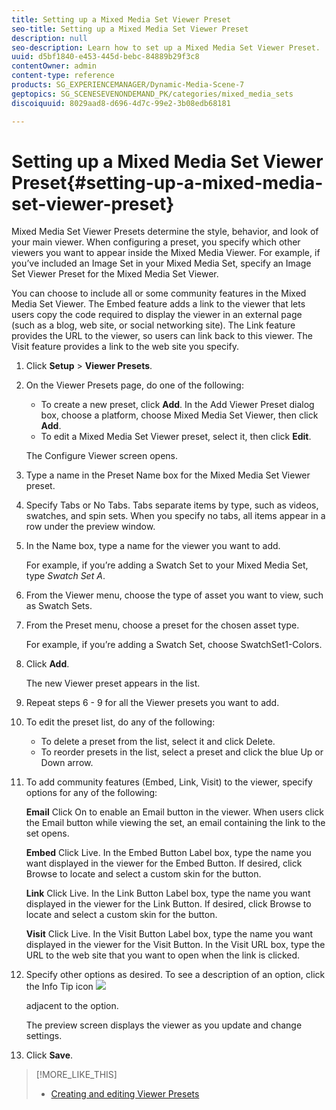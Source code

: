```yaml
---
title: Setting up a Mixed Media Set Viewer Preset
seo-title: Setting up a Mixed Media Set Viewer Preset
description: null
seo-description: Learn how to set up a Mixed Media Set Viewer Preset.
uuid: d5bf1840-e453-445d-bebc-84889b29f3c8
contentOwner: admin
content-type: reference
products: SG_EXPERIENCEMANAGER/Dynamic-Media-Scene-7
geptopics: SG_SCENESEVENONDEMAND_PK/categories/mixed_media_sets
discoiquuid: 8029aad8-d696-4d7c-99e2-3b08edb68181

---
```


# Setting up a Mixed Media Set Viewer Preset{#setting-up-a-mixed-media-set-viewer-preset}

Mixed Media Set Viewer Presets determine the style, behavior, and look of your main viewer. When configuring a preset, you specify which other viewers you want to appear inside the Mixed Media Viewer. For example, if you’ve included an Image Set in your Mixed Media Set, specify an Image Set Viewer Preset for the Mixed Media Set Viewer.

You can choose to include all or some community features in the Mixed Media Set Viewer. The Embed feature adds a link to the viewer that lets users copy the code required to display the viewer in an external page (such as a blog, web site, or social networking site). The Link feature provides the URL to the viewer, so users can link back to this viewer. The Visit feature provides a link to the web site you specify.

1. Click **Setup** &gt; **Viewer Presets**.
1. On the Viewer Presets page, do one of the following:

    * To create a new preset, click **Add**. In the Add Viewer Preset dialog box, choose a platform, choose Mixed Media Set Viewer, then click **Add**.
    * To edit a Mixed Media Set Viewer preset, select it, then click **Edit**.

   The Configure Viewer screen opens.

1. Type a name in the Preset Name box for the Mixed Media Set Viewer preset.
1. Specify Tabs or No Tabs. Tabs separate items by type, such as videos, swatches, and spin sets. When you specify no tabs, all items appear in a row under the preview window.
1. In the Name box, type a name for the viewer you want to add.

   For example, if you’re adding a Swatch Set to your Mixed Media Set, type *Swatch Set A*.

1. From the Viewer menu, choose the type of asset you want to view, such as Swatch Sets. 
1. From the Preset menu, choose a preset for the chosen asset type.

   For example, if you’re adding a Swatch Set, choose SwatchSet1-Colors.

1. Click **Add**.

   The new Viewer preset appears in the list.

1. Repeat steps 6 - 9 for all the Viewer presets you want to add.
1. To edit the preset list, do any of the following:

    * To delete a preset from the list, select it and click Delete.
    * To reorder presets in the list, select a preset and click the blue Up or Down arrow.

1. To add community features (Embed, Link, Visit) to the viewer, specify options for any of the following:

   **Email** Click On to enable an Email button in the viewer. When users click the Email button while viewing the set, an email containing the link to the set opens.

   **Embed** Click Live. In the Embed Button Label box, type the name you want displayed in the viewer for the Embed Button. If desired, click Browse to locate and select a custom skin for the button.

   **Link** Click Live. In the Link Button Label box, type the name you want displayed in the viewer for the Link Button. If desired, click Browse to locate and select a custom skin for the button.

   **Visit** Click Live. In the Visit Button Label box, type the name you want displayed in the viewer for the Visit Button. In the Visit URL box, type the URL to the web site that you want to open when the link is clicked.

1. Specify other options as desired. To see a description of an option, click the Info Tip icon  ![](assets/Infotip.png)

   adjacent to the option.

   The preview screen displays the viewer as you update and change settings.

1. Click **Save**.

>[!MORE_LIKE_THIS]
>
>* [Creating and editing Viewer Presets](application-setup.md#adding_and_editing_viewer_presets)
